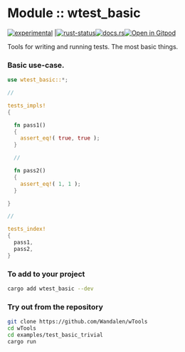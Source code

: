 <!-- {{# generate.module_header{} #}} -->

# Module :: wtest_basic
<!--{ generate.module_header.start() }-->
 [![experimental](https://raster.shields.io/static/v1?label=&message=experimental&color=orange)](https://github.com/emersion/stability-badges#experimental) |[![rust-status](https://github.com/Wandalen/wTools/actions/workflows/ModuleWtestBasicPush.yml/badge.svg)](https://github.com/Wandalen/wTools/actions/workflows/ModuleWtestBasicPush.yml)[![docs.rs](https://img.shields.io/docsrs/wtest_basic?color=e3e8f0&logo=docs.rs)](https://docs.rs/wtest_basic)[![Open in Gitpod](https://raster.shields.io/static/v1?label=try&message=online&color=eee&logo=gitpod&logoColor=eee)](https://gitpod.io/#RUN_PATH=.,SAMPLE_FILE=sample%2Frust%2Fwtest_basic_trivial%2Fsrc%2Fmain.rs,RUN_POSTFIX=--example%20wtest_basic_trivial/https://github.com/Wandalen/wTools)
<!--{ generate.module_header.end }-->

Tools for writing and running tests. The most basic things.

### Basic use-case.

<!-- {{# generate.module{} #}} -->

```rust
use wtest_basic::*;

//

tests_impls!
{

  fn pass1()
  {
    assert_eq!( true, true );
  }

  //

  fn pass2()
  {
    assert_eq!( 1, 1 );
  }

}

//

tests_index!
{
  pass1,
  pass2,
}
```

### To add to your project

```sh
cargo add wtest_basic --dev
```

### Try out from the repository

```sh
git clone https://github.com/Wandalen/wTools
cd wTools
cd examples/test_basic_trivial
cargo run
```

